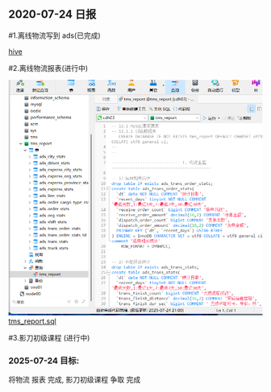 ## 2020-07-24 日报

#1.离线物流写到 ads(已完成)

[hive](../src/main/java/wuliu/hive)

#2.离线物流报表(进行中)

![img.png](imgs/7.24/img.png)
[tms_report.sql](../src/main/java/wuliu/hive/tms_report.sql)


#3.影刀初级课程 (进行中)


### 2025-07-24 目标:
将物流  报表 完成,
影刀初级课程 争取 完成
